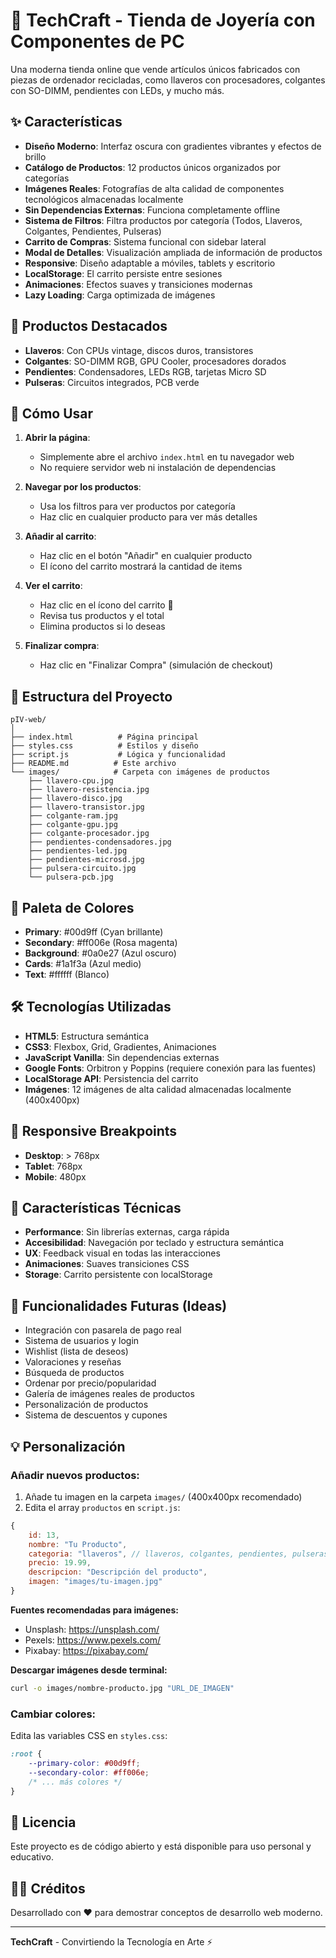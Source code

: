 # 🔧 TechCraft - Tienda de Joyería con Componentes de PC

Una moderna tienda online que vende artículos únicos fabricados con piezas de ordenador recicladas, como llaveros con procesadores, colgantes con SO-DIMM, pendientes con LEDs, y mucho más.

## ✨ Características

- **Diseño Moderno**: Interfaz oscura con gradientes vibrantes y efectos de brillo
- **Catálogo de Productos**: 12 productos únicos organizados por categorías
- **Imágenes Reales**: Fotografías de alta calidad de componentes tecnológicos almacenadas localmente
- **Sin Dependencias Externas**: Funciona completamente offline
- **Sistema de Filtros**: Filtra productos por categoría (Todos, Llaveros, Colgantes, Pendientes, Pulseras)
- **Carrito de Compras**: Sistema funcional con sidebar lateral
- **Modal de Detalles**: Visualización ampliada de información de productos
- **Responsive**: Diseño adaptable a móviles, tablets y escritorio
- **LocalStorage**: El carrito persiste entre sesiones
- **Animaciones**: Efectos suaves y transiciones modernas
- **Lazy Loading**: Carga optimizada de imágenes

## 🎨 Productos Destacados

- **Llaveros**: Con CPUs vintage, discos duros, transistores
- **Colgantes**: SO-DIMM RGB, GPU Cooler, procesadores dorados
- **Pendientes**: Condensadores, LEDs RGB, tarjetas Micro SD
- **Pulseras**: Circuitos integrados, PCB verde

## 🚀 Cómo Usar

1. **Abrir la página**:
   - Simplemente abre el archivo `index.html` en tu navegador web
   - No requiere servidor web ni instalación de dependencias

2. **Navegar por los productos**:
   - Usa los filtros para ver productos por categoría
   - Haz clic en cualquier producto para ver más detalles

3. **Añadir al carrito**:
   - Haz clic en el botón "Añadir" en cualquier producto
   - El ícono del carrito mostrará la cantidad de items

4. **Ver el carrito**:
   - Haz clic en el ícono del carrito 🛒
   - Revisa tus productos y el total
   - Elimina productos si lo deseas

5. **Finalizar compra**:
   - Haz clic en "Finalizar Compra" (simulación de checkout)

## 📁 Estructura del Proyecto

```
pIV-web/
│
├── index.html          # Página principal
├── styles.css          # Estilos y diseño
├── script.js           # Lógica y funcionalidad
├── README.md          # Este archivo
└── images/            # Carpeta con imágenes de productos
    ├── llavero-cpu.jpg
    ├── llavero-resistencia.jpg
    ├── llavero-disco.jpg
    ├── llavero-transistor.jpg
    ├── colgante-ram.jpg
    ├── colgante-gpu.jpg
    ├── colgante-procesador.jpg
    ├── pendientes-condensadores.jpg
    ├── pendientes-led.jpg
    ├── pendientes-microsd.jpg
    ├── pulsera-circuito.jpg
    └── pulsera-pcb.jpg
```

## 🎨 Paleta de Colores

- **Primary**: #00d9ff (Cyan brillante)
- **Secondary**: #ff006e (Rosa magenta)
- **Background**: #0a0e27 (Azul oscuro)
- **Cards**: #1a1f3a (Azul medio)
- **Text**: #ffffff (Blanco)

## 🛠️ Tecnologías Utilizadas

- **HTML5**: Estructura semántica
- **CSS3**: Flexbox, Grid, Gradientes, Animaciones
- **JavaScript Vanilla**: Sin dependencias externas
- **Google Fonts**: Orbitron y Poppins (requiere conexión para las fuentes)
- **LocalStorage API**: Persistencia del carrito
- **Imágenes**: 12 imágenes de alta calidad almacenadas localmente (400x400px)

## 📱 Responsive Breakpoints

- **Desktop**: > 768px
- **Tablet**: 768px
- **Mobile**: 480px

## 🌟 Características Técnicas

- **Performance**: Sin librerías externas, carga rápida
- **Accesibilidad**: Navegación por teclado y estructura semántica
- **UX**: Feedback visual en todas las interacciones
- **Animaciones**: Suaves transiciones CSS
- **Storage**: Carrito persistente con localStorage

## 🎯 Funcionalidades Futuras (Ideas)

- Integración con pasarela de pago real
- Sistema de usuarios y login
- Wishlist (lista de deseos)
- Valoraciones y reseñas
- Búsqueda de productos
- Ordenar por precio/popularidad
- Galería de imágenes reales de productos
- Personalización de productos
- Sistema de descuentos y cupones

## 💡 Personalización

### Añadir nuevos productos:

1. Añade tu imagen en la carpeta `images/` (400x400px recomendado)
2. Edita el array `productos` en `script.js`:

```javascript
{
    id: 13,
    nombre: "Tu Producto",
    categoria: "llaveros", // llaveros, colgantes, pendientes, pulseras
    precio: 19.99,
    descripcion: "Descripción del producto",
    imagen: "images/tu-imagen.jpg"
}
```

**Fuentes recomendadas para imágenes:**
- Unsplash: https://unsplash.com/
- Pexels: https://www.pexels.com/
- Pixabay: https://pixabay.com/

**Descargar imágenes desde terminal:**
```bash
curl -o images/nombre-producto.jpg "URL_DE_IMAGEN"
```

### Cambiar colores:

Edita las variables CSS en `styles.css`:

```css
:root {
    --primary-color: #00d9ff;
    --secondary-color: #ff006e;
    /* ... más colores */
}
```

## 📄 Licencia

Este proyecto es de código abierto y está disponible para uso personal y educativo.

## 👨‍💻 Créditos

Desarrollado con ❤️ para demostrar conceptos de desarrollo web moderno.

---

**TechCraft** - Convirtiendo la Tecnología en Arte ⚡

